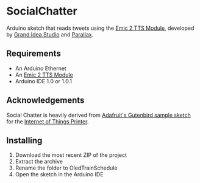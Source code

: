 SocialChatter
=============

Arduino sketch that reads tweets using the [Emic 2 TTS Module](http://www.grandideastudio.com/portfolio/emic-2-text-to-speech-module/), developed by [Grand Idea Studio](http://www.grandideastudio.com/) and [Parallax](http://www.parallax.com/).

Requirements
------------
* An Arduino Ethernet
* An [Emic 2 TTS Module](http://www.adafruit.com/products/924)
* Arduino IDE 1.0 or 1.0.1

Acknowledgements
----------------
Social Chatter is heavily derived from [Adafruit's Gutenbird sample sketch](https://github.com/adafruit/Adafruit-Tweet-Receipt)
for the [Internet of Things Printer](http://www.adafruit.com/products/717).

Installing
----------
1. Download the most recent ZIP of the project
2. Extract the archive
3. Rename the folder to OledTrainSchedule
3. Open the sketch in the Arduino IDE

